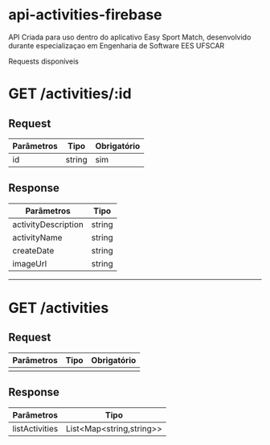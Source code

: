 # api-activities-firebase


API Criada para uso dentro do aplicativo Easy Sport Match, desenvolvido durante especializaçao em Engenharia de Software EES UFSCAR


Requests disponíveis



# GET /activities/:id

## Request
| Parâmetros    | Tipo          | Obrigatório  |
| ------------- |---------------| -------------|
| id            | string        | sim          |


## Response
| Parâmetros    | Tipo          |
| ------------- |---------------|
| activityDescription     | string      |
| activityName     | string      |
| createDate     | string      |
| imageUrl     | string      |


---

# GET /activities

## Request
| Parâmetros    | Tipo          | Obrigatório  |
| ------------- |---------------| -------------|
|       |               |         |


## Response
| Parâmetros    | Tipo          |
| ------------- |---------------|
| listActivities     | List<Map<string,string>>        |

